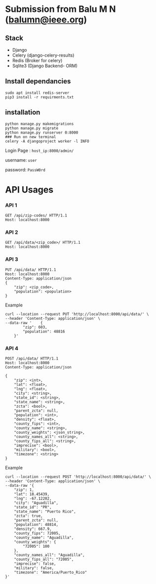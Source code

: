 # Submission from Balu M N (balumn@ieee.org)

## Stack
* Django
* Celery (django-celery-results)
* Redis (Broker for celery)
* Sqlite3 (Django Backend- ORM)

## Install dependancies
    sudo apt install redis-server
    pip3 install -r requirments.txt

## installation
    python manage.py makemigrations
    python manage.py migrate
    python manage.py runserver 0:8000
    ### Run on new terminal
    celery -A djangoproject worker -l INFO

Login Page : `host_ip:8000/admin/`

username: `user`

password: `PassW0rd`

# API Usages

### API 1
    GET /api/zip-codes/ HTTP/1.1
    Host: localhost:8000

### API 2
    GET /api/data/<zip_code>/ HTTP/1.1
    Host: localhost:8000

### API 3
    PUT /api/data/ HTTP/1.1
    Host: localhost:8000
    Content-Type: application/json
    {
        "zip": <zip_code>,
        "population": <population>
    }

Example

    curl --location --request PUT 'http://localhost:8000/api/data/' \
    --header 'Content-Type: application/json' \
    --data-raw '    {
            "zip": 603,
            "population": 48816
        }'

### API 4
    POST /api/data/ HTTP/1.1
    Host: localhost:8000
    Content-Type: application/json

    {
        "zip": <int>,
        "lat": <float>,
        "lng": <float>,
        "city": <string>,
        "state_id": <string>,
        "state_name": <string>,
        "zcta": <bool>,
        "parent_zcta": null,
        "population": <int>,
        "density": <float>,
        "county_fips": <int>,
        "county_name": <string>,
        "county_weights": <json_string>,
        "county_names_all": <string>,
        "county_fips_all": <string>,
        "imprecise": <bool>,
        "military": <bool>,
        "timezone": <string>
    }

Example

    curl --location --request POST 'http://localhost:8000/api/data/' \
    --header 'Content-Type: application/json' \
    --data-raw '{
        "zip": 1,
        "lat": 18.45439,
        "lng": -67.12202,
        "city": "Aguadilla",
        "state_id": "PR",
        "state_name": "Puerto Rico",
        "zcta": true,
        "parent_zcta": null,
        "population": 48814,
        "density": 667.9,
        "county_fips": 72005,
        "county_name": "Aguadilla",
        "county_weights": {
            "72005": 100
        },
        "county_names_all": "Aguadilla",
        "county_fips_all": "72005",
        "imprecise": false,
        "military": false,
        "timezone": "America/Puerto_Rico"
    }'